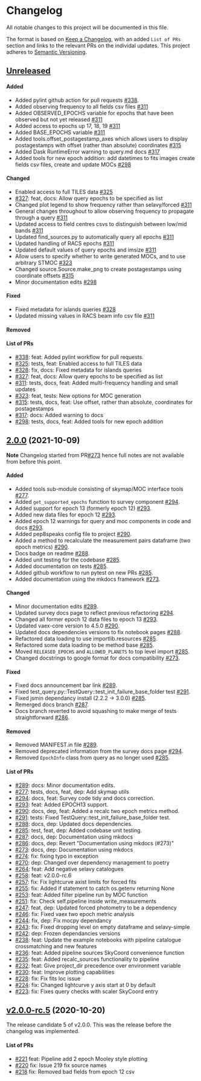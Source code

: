 # Changelog

All notable changes to this project will be documented in this file.

The format is based on [Keep a Changelog](https://keepachangelog.com/en/1.0.0/), with an added `List of PRs` section and links to the relevant PRs on the individal updates. This project adheres to [Semantic Versioning](https://semver.org/spec/v2.0.0.html).

## [Unreleased](https://github.com/askap-vast/vast-tools/compare/v2.0.0...HEAD)

#### Added
- Added pylint github action for pull requests [#338](https://github.com/askap-vast/vast-tools/pull/338).
- Added observing frequency to all fields csv files [#311](https://github.com/askap-vast/vast-tools/pull/311)
- Added OBSERVED_EPOCHS variable for epochs that have been observed but not yet released [#311](https://github.com/askap-vast/vast-tools/pull/311)
- Added access to epochs up 17, 18, 19 [#311](https://github.com/askap-vast/vast-tools/pull/311)
- Added BASE_EPOCHS variable [#311](https://github.com/askap-vast/vast-tools/pull/311)
- Added tools.offset_postagestamp_axes which allows users to display postagestamps with offset (rather than absolute) coordinates [#315](https://github.com/askap-vast/vast-tools/pull/315)
- Added Dask RuntimeError warning to query.md docs [#317](https://github.com/askap-vast/vast-tools/pull/317)
- Added tools for new epoch addition: add datetimes to fits images create fields csv files, create and update MOCs [#298](https://github.com/askap-vast/vast-tools/pull/298)

#### Changed
- Enabled access to full TILES data [#325](https://github.com/askap-vast/vast-tools/pull/325)
- [#327](https://github.com/askap-vast/vast-tools/pull/327): feat, docs: Allow query epochs to be specified as list
- Changed plot legend to show frequency rather than selavy/forced [#311](https://github.com/askap-vast/vast-tools/pull/311)
- General changes throughout to allow observing frequency to propagate through a query [#311](https://github.com/askap-vast/vast-tools/pull/311)
- Updated access to field centres csvs to distinguish between low/mid bands [#311](https://github.com/askap-vast/vast-tools/pull/311)
- Updated find_sources.py to automatically query all epochs [#311](https://github.com/askap-vast/vast-tools/pull/311)
- Updated handling of RACS epochs [#311](https://github.com/askap-vast/vast-tools/pull/311)
- Updated default values of query epochs and imsize [#311](https://github.com/askap-vast/vast-tools/pull/311)
- Allow users to specify whether to write generated MOCs, and to use arbitrary STMOC [#323](https://github.com/askap-vast/vast-tools/pull/323)
- Changed source.Source.make_png to create postagestamps using coordinate offsets [#315](https://github.com/askap-vast/vast-tools/pull/315)
- Minor documentation edits [#298](https://github.com/askap-vast/vast-tools/pull/298)

#### Fixed
- Fixed metadata for islands queries [#328](https://github.com/askap-vast/vast-tools/pull/328)
- Updated missing values in RACS beam info csv file [#311](https://github.com/askap-vast/vast-tools/pull/311)

#### Removed

#### List of PRs
- [#338](https://github.com/askap-vast/vast-tools/pull/338): feat: Added pylint workflow for pull requests.
- [#325](https://github.com/askap-vast/vast-tools/pull/325): tests, feat: Enabled access to full TILES data
- [#328](https://github.com/askap-vast/vast-tools/pull/328): fix, docs: Fixed metadata for islands queries 
- [#327](https://github.com/askap-vast/vast-tools/pull/327): feat, docs: Allow query epochs to be specified as list
- [#311](https://github.com/askap-vast/vast-tools/pull/311): tests, docs, feat: Added multi-frequency handling and small updates
- [#323](https://github.com/askap-vast/vast-tools/pull/323): feat, tests: New options for MOC generation
- [#315](https://github.com/askap-vast/vast-tools/pull/315): tests, docs, feat: Use offset, rather than absolute, coordinates for postagestamps
- [#317](https://github.com/askap-vast/vast-tools/pull/317): docs: Added warning to docs
- [#298](https://github.com/askap-vast/vast-tools/pull/298): tests, docs, feat: Added tools for new epoch addition

## [2.0.0](https://github.com/askap-vast/vast-tools/releases/v2.0.0) (2021-10-09)

**Note** Changelog started from PR[#273](https://github.com/askap-vast/vast-tools/pull/273) hence full notes are not available from before this point.

#### Added

- Added tools sub-module consisting of skymap/MOC interface tools [#277](https://github.com/askap-vast/vast-tools/pull/277).
- Added `get_supported_epochs` function to survey component [#294](https://github.com/askap-vast/vast-tools/pull/294).
- Added support for epoch 13 (formerly epoch 12) [#293](https://github.com/askap-vast/vast-tools/pull/293).
- Added new data files for epoch 12 [#293](https://github.com/askap-vast/vast-tools/pull/293).
- Added epoch 12 warnings for query and moc components in code and docs [#293](https://github.com/askap-vast/vast-tools/pull/293).
- Added pep8speaks config file to project [#290](https://github.com/askap-vast/vast-tools/pull/290).
- Added a method to recalculate the measurement pairs dataframe (two epoch metrics) [#290](https://github.com/askap-vast/vast-tools/pull/290).
- Docs badge on readme [#288](https://github.com/askap-vast/vast-tools/pull/288).
- Added unit testing for the codebase [#285](https://github.com/askap-vast/vast-tools/pull/285).
- Added documentation on tests [#285](https://github.com/askap-vast/vast-tools/pull/285).
- Added github workflow to run pytest on new PRs [#285](https://github.com/askap-vast/vast-tools/pull/285).
- Added documentation using the mkdocs framework [#273](https://github.com/askap-vast/vast-tools/pull/273).

#### Changed

- Minor documentation edits [#289](https://github.com/askap-vast/vast-tools/pull/289).
- Updated survey docs page to reflect previous refactoring [#294](https://github.com/askap-vast/vast-tools/pull/294).
- Changed all former epoch 12 data files to epoch 13 [#293](https://github.com/askap-vast/vast-tools/pull/293).
- Updated vaex-core version to 4.5.0 [#290](https://github.com/askap-vast/vast-tools/pull/290).
- Updated docs dependencies versions to fix notebook pages [#288](https://github.com/askap-vast/vast-tools/pull/288).
- Refactored data loading to use importlib.resources [#285](https://github.com/askap-vast/vast-tools/pull/285).
- Refactored some data loading to be method base [#285](https://github.com/askap-vast/vast-tools/pull/285).
- Moved `RELEASED_EPOCHS` and `ALLOWED_PLANETS` to top level import [#285](https://github.com/askap-vast/vast-tools/pull/285).
- Changed docstrings to google format for docs compatibility [#273](https://github.com/askap-vast/vast-tools/pull/273).

#### Fixed

- Fixed docs announcement bar link [#289](https://github.com/askap-vast/vast-tools/pull/289).
- Fixed test_query.py::TestQuery::test_init_failure_base_folder test [#291](https://github.com/askap-vast/vast-tools/pull/291).
- Fixed jsmin dependancy install (2.2.2 -> 3.0.0) [#285](https://github.com/askap-vast/vast-tools/pull/285).
- Remerged docs branch [#287](https://github.com/askap-vast/vast-tools/pull/287).
- Docs branch reverted to avoid squashing to make merge of tests straightforward [#286](https://github.com/askap-vast/vast-tools/pull/286).

#### Removed

- Removed MANIFEST.in file [#289](https://github.com/askap-vast/vast-tools/pull/289).
- Removed deprecated information from the survey docs page [#294](https://github.com/askap-vast/vast-tools/pull/294).
- Removed `EpochInfo` class from query as no longer used [#285](https://github.com/askap-vast/vast-tools/pull/285).

#### List of PRs

- [#289](https://github.com/askap-vast/vast-tools/pull/289): docs: Minor documentation edits.
- [#277](https://github.com/askap-vast/vast-tools/pull/277): tests, docs, feat, dep: Add skymap utils
- [#294](https://github.com/askap-vast/vast-tools/pull/294): docs, feat: Survey code tidy and docs correction.
- [#293](https://github.com/askap-vast/vast-tools/pull/293): feat: Added EPOCH13 support.
- [#290](https://github.com/askap-vast/vast-tools/pull/290): docs, dep, feat: Added a recalc two epoch metrics method.
- [#291](https://github.com/askap-vast/vast-tools/pull/291): tests: Fixed TestQuery::test_init_failure_base_folder test.
- [#288](https://github.com/askap-vast/vast-tools/pull/288): docs, dep: Updated docs dependencies.
- [#285](https://github.com/askap-vast/vast-tools/pull/285): test, feat, dep: Added codebase unit testing.
- [#287](https://github.com/askap-vast/vast-tools/pull/287): docs, dep: Documentation using mkdocs
- [#286](https://github.com/askap-vast/vast-tools/pull/286): docs, dep: Revert "Documentation using mkdocs (#273)"
- [#273](https://github.com/askap-vast/vast-tools/pull/273): docs, dep: Documentation using mkdocs
- [#274](https://github.com/askap-vast/vast-tools/pull/274): fix: fixing typo in exception
- [#270](https://github.com/askap-vast/vast-tools/pull/270): dep: Changed over dependency management to poetry
- [#264](https://github.com/askap-vast/vast-tools/pull/264): feat: Add negative selavy catalogues
- [#258](https://github.com/askap-vast/vast-tools/pull/258): feat: v2.0.0-rc.6
- [#257](https://github.com/askap-vast/vast-tools/pull/257): fix: Fix lightcurve axist limits for forced fits
- [#255](https://github.com/askap-vast/vast-tools/pull/255): fix: Added if statement to catch os.getenv returning None
- [#253](https://github.com/askap-vast/vast-tools/pull/253): feat: Added filter pipeline run by MOC function 
- [#251](https://github.com/askap-vast/vast-tools/pull/251): fix: Check self.pipeline inside write_measurements
- [#247](https://github.com/askap-vast/vast-tools/pull/247): feat, dep: Updated forced photometry to be a dependency
- [#246](https://github.com/askap-vast/vast-tools/pull/246): fix: Fixed vaex two epoch metric analysis
- [#244](https://github.com/askap-vast/vast-tools/pull/244): fix, dep: Fix mocpy dependancy
- [#243](https://github.com/askap-vast/vast-tools/pull/243): fix: Fixed dropping level on empty dataframe and selavy-simple
- [#242](https://github.com/askap-vast/vast-tools/pull/242): dep: Frozen dependancies versions
- [#238](https://github.com/askap-vast/vast-tools/pull/238): feat: Update the example notebooks with pipeline catalogue crossmatching and new features
- [#236](https://github.com/askap-vast/vast-tools/pull/236): feat: Added pipeline sources SkyCoord convenience function
- [#235](https://github.com/askap-vast/vast-tools/pull/235): feat: Added recalc_sources functionality to pipeline
- [#232](https://github.com/askap-vast/vast-tools/pull/232): feat: Give project_dir precedence over environment variable
- [#230](https://github.com/askap-vast/vast-tools/pull/230): feat: Improve plotting capabilities
- [#228](https://github.com/askap-vast/vast-tools/pull/228): fix: Fix fits loc issue
- [#224](https://github.com/askap-vast/vast-tools/pull/224): fix: Changed lightcurve y axis start at 0 by default
- [#223](https://github.com/askap-vast/vast-tools/pull/223): fix: Fixes query checks with scaler SkyCoord entry

## [v2.0.0-rc.5](https://github.com/askap-vast/vast-tools/releases/v2.0.0-rc.5) (2020-10-20)

The release candidate 5 of v2.0.0. This was the release before the changelog was implemented.

#### List of PRs

- [#221](https://github.com/askap-vast/vast-tools/pull/221) feat: Pipeline add 2 epoch Mooley style plotting
- [#220](https://github.com/askap-vast/vast-tools/pull/220) fix: Issue 219 fix source names
- [#218](https://github.com/askap-vast/vast-tools/pull/218) fix: Removed bad fields from epoch 12 csv 

